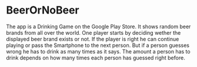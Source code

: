 # BeerOrNoBeer

The app is a Drinking Game on the Google Play Store. It shows random beer brands from all over the world. One player starts by deciding wether the displayed beer brand exists or not. If the player is right he can continue playing or pass the Smartphone to the next person. But if a person guesses wrong he has to drink as many times as it says. The amount a person has to drink depends on how many times each person has guessed right before.
